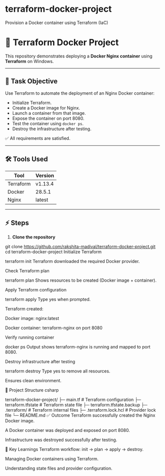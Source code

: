 # terraform-docker-project
Provision a Docker container using Terraform (IaC)
# 🐳 Terraform Docker Project

This repository demonstrates deploying a **Docker Nginx container** using **Terraform** on Windows. 

---

## 📌 Task Objective

Use Terraform to automate the deployment of an Nginx Docker container:

- Initialize Terraform.  
- Create a Docker image for Nginx.  
- Launch a container from that image.  
- Expose the container on port 8080.  
- Test the container using `docker ps`.  
- Destroy the infrastructure after testing.  

✅ All requirements are satisfied.

---

## 🛠️ Tools Used

| Tool | Version |
|------|---------|
| Terraform | v1.13.4 |
| Docker | 28.5.1 |
| Nginx | latest |

---

## ⚡ Steps

1. **Clone the repository**  

git clone https://github.com/rakshita-madival/terraform-docker-project.git
cd terraform-docker-project
Initialize Terraform


terraform init
Terraform downloaded the required Docker provider.

Check Terraform plan


terraform plan
Shows resources to be created (Docker image + container).

Apply Terraform configuration


terraform apply
Type yes when prompted.

Terraform created:

Docker image: nginx:latest

Docker container: terraform-nginx on port 8080

Verify running container


docker ps
Output shows terraform-nginx is running and mapped to port 8080.

Destroy infrastructure after testing


terraform destroy
Type yes to remove all resources.

Ensures clean environment.

📁 Project Structure
csharp

terraform-docker-project/
├─ main.tf                 # Terraform configuration
├─ terraform.tfstate       # Terraform state file
├─ terraform.tfstate.backup
├─ .terraform/             # Terraform internal files
├─ .terraform.lock.hcl     # Provider lock file
└─ README.md
✅ Outcome
Terraform successfully created the Nginx Docker image.

A Docker container was deployed and exposed on port 8080.

Infrastructure was destroyed successfully after testing.

🎯 Key Learnings
Terraform workflow: init → plan → apply → destroy.

Managing Docker containers using Terraform.

Understanding state files and provider configuration.

